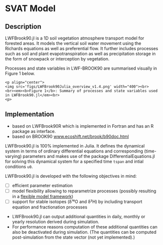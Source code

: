 # SVAT Model

## Description
LWFBrook90.jl is a 1D soil vegetation atmosphere transport model for forested areas.
It models the vertical soil water movement using the Richards equations as well as preferential flow.
It further includes processes such as soil and plant evapotranspiration as well as precipitation storage in the form of snowpack or interception by vegetation.

Processes and state variables in LWF-BROOK90 are summarised visually in Figure 1 below.
```@raw html
<p align="center">
<img src='figs/LWFBrook90Julia_overview_v1.4.png' width="400"><br>
<br><em><b>Figure 1</b>: Summary of processes and state variables used in LWFBrook90.jl</em><br>
<p>
```


## Implementation
- based on LWFBrook90R which is implemented in Fortran and has an R package as interface.
- based on BROOK90 www.ecoshift.net/brook/b90doc.html

LWFBrook90.jl is 100% implemented in Julia. It defines the dynamical system in terms of ordinary differential equations and corresponding (time-varying) parameters and makes use of the package DifferentialEquations.jl for solving this dynamical system for a specified time `tspan` and intial conditions `u0`.

LWFBrook90.jl is developed with the following objectives in mind:
- [ ] efficient parameter estimation
- [ ] model flexibility allowing to reparametrize processes (possibly resulting in a [flexible model framework](https://presentations.copernicus.org/EGU2020/EGU2020-17975_presentation.pdf))
- [ ] support for stable isotopes (δ¹⁸O and δ²H) by including transport equation and fractionation processes

- LWFBrook90.jl can output additional quantities in daily, monthly or yearly resolution derived during simulation.
- For performance reasons computation of these additional quantities can also be deactivated during simulation. (The quantities can be computed post-simulation from the state vector (not yet implemented).)
